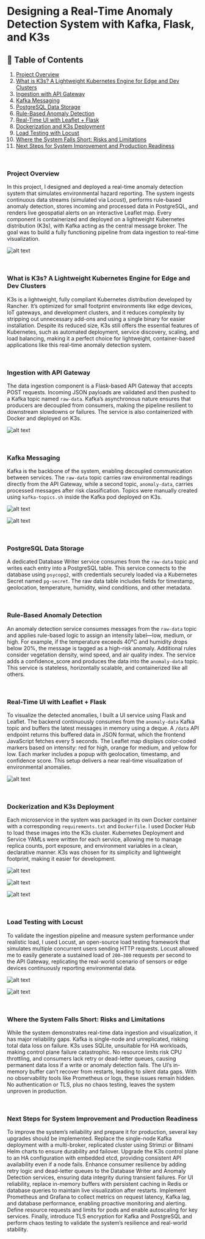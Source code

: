 # Designing a Real-Time Anomaly Detection System with Kafka, Flask, and K3s

## 📑 Table of Contents

1. [Project Overview](#project-overview)
2. [What is K3s? A Lightweight Kubernetes Engine for Edge and Dev Clusters](#what-is-k3s-a-lightweight-kubernetes-engine-for-edge-and-dev-clusters)
3. [Ingestion with API Gateway](#ingestion-with-api-gateway)
4. [Kafka Messaging](#kafka-messaging)
5. [PostgreSQL Data Storage](#postgresql-data-storage)
6. [Rule-Based Anomaly Detection](#rule-based-anomaly-detection)
7. [Real-Time UI with Leaflet + Flask](#real-time-ui-with-leaflet--flask)
8. [Dockerization and K3s Deployment](#dockerization-and-k3s-deployment)
9. [Load Testing with Locust](#load-testing-with-locust)
10. [Where the System Falls Short: Risks and Limitations](#where-the-system-falls-short-risks-and-limitations)
11. [Next Steps for System Improvement and Production Readiness](#next-steps-for-system-improvement-and-production-readiness)

<br>

### Project Overview

In this project, I designed and deployed a real-time anomaly detection system that simulates environmental hazard reporting. The system ingests continuous data streams (simulated via Locust), performs rule-based anomaly detection, stores incoming and processed data in PostgreSQL, and renders live geospatial alerts on an interactive Leaflet map. Every component is containerized and deployed on a lightweight Kubernetes distribution (K3s), with Kafka acting as the central message broker. The goal was to build a fully functioning pipeline from data ingestion to real-time visualization.

![alt text](https://github.com/siddhesh2263/wildfire-monitoring-system/blob/main/assets/uml-rough.png?raw=true)

<br>

### What is K3s? A Lightweight Kubernetes Engine for Edge and Dev Clusters

K3s is a lightweight, fully compliant Kubernetes distribution developed by Rancher. It’s optimized for small footprint environments like edge devices, IoT gateways, and development clusters, and it reduces complexity by stripping out unnecessary add-ons and using a single binary for easier installation. Despite its reduced size, K3s still offers the essential features of Kubernetes, such as automated deployment, service discovery, scaling, and load balancing, making it a perfect choice for lightweight, container-based applications like this real-time anomaly detection system.

<br>

### Ingestion with API Gateway

The data ingestion component is a Flask-based API Gateway that accepts POST requests. Incoming JSON payloads are validated and then pushed to a Kafka topic named `raw-data`. Kafka’s asynchronous nature ensures that producers are decoupled from consumers, making the pipeline resilient to downstream slowdowns or failures. The service is also containerized with Docker and deployed on K3s.

![alt text](https://github.com/siddhesh2263/wildfire-monitoring-system/blob/main/assets/deployments.png?raw=true)

<br>

### Kafka Messaging

Kafka is the backbone of the system, enabling decoupled communication between services. The `raw-data` topic carries raw environmental readings directly from the API Gateway, while a second topic, `anomaly-data`, carries processed messages after risk classification. Topics were manually created using `kafka-topics.sh` inside the Kafka pod deployed on K3s.

![alt text](https://github.com/siddhesh2263/wildfire-monitoring-system/blob/main/assets/kafdrop-messages.png?raw=true)

![alt text](https://github.com/siddhesh2263/wildfire-monitoring-system/blob/main/assets/kafdrop-raw-data.png?raw=true)

<br>

### PostgreSQL Data Storage

A dedicated Database Writer service consumes from the `raw-data` topic and writes each entry into a PostgreSQL table. This service connects to the database using `psycopg2`, with credentials securely loaded via a Kubernetes Secret named `pg-secret`. The raw data table includes fields for timestamp, geolocation, temperature, humidity, wind conditions, and other metadata.

<br>

### Rule-Based Anomaly Detection

An anomaly detection service consumes messages from the `raw-data` topic and applies rule-based logic to assign an intensity label—low, medium, or high. For example, if the temperature exceeds 40°C and humidity drops below 20%, the message is tagged as a high-risk anomaly. Additional rules consider vegetation density, wind speed, and air quality index. The service adds a confidence_score and produces the data into the `anomaly-data` topic. This service is stateless, horizontally scalable, and containerized like all others.

<br>

### Real-Time UI with Leaflet + Flask

To visualize the detected anomalies, I built a UI service using Flask and Leaflet. The backend continuously consumes from the `anomaly-data` Kafka topic and buffers the latest messages in memory using a deque. A `/data` API endpoint returns this buffered data in JSON format, which the frontend JavaScript fetches every 5 seconds. The Leaflet map displays color-coded markers based on intensity: red for high, orange for medium, and yellow for low. Each marker includes a popup with geolocation, timestamp, and confidence score. This setup delivers a near real-time visualization of environmental anomalies.

![alt text](https://github.com/siddhesh2263/wildfire-monitoring-system/blob/main/assets/map-main-marker.png?raw=true)

<br>

### Dockerization and K3s Deployment

Each microservice in the system was packaged in its own Docker container with a corresponding `requirements.txt` and `Dockerfile`. I used Docker Hub to load these images into the K3s cluster. Kubernetes Deployment and Service YAMLs were written for each service, allowing me to manage replica counts, port exposure, and environment variables in a clean, declarative manner. K3s was chosen for its simplicity and lightweight footprint, making it easier for development.

![alt text](https://github.com/siddhesh2263/wildfire-monitoring-system/blob/main/assets/nodes-all.png?raw=true)

![alt text](https://github.com/siddhesh2263/wildfire-monitoring-system/blob/main/assets/pods-lens.png?raw=true)

![alt text](https://github.com/siddhesh2263/wildfire-monitoring-system/blob/main/assets/kubectl-pods-wide.png?raw=true)

<br>

### Load Testing with Locust

To validate the ingestion pipeline and measure system performance under realistic load, I used Locust, an open-source load testing framework that simulates multiple concurrent users sending HTTP requests. Locust allowed me to easily generate a sustained load of `200–300` requests per second to the API Gateway, replicating the real-world scenario of sensors or edge devices continuously reporting environmental data.

![alt text](https://github.com/siddhesh2263/wildfire-monitoring-system/blob/main/assets/locust-96.png?raw=true)

![alt text](https://github.com/siddhesh2263/wildfire-monitoring-system/blob/main/assets/locust-chart.png?raw=true)

<br>

### Where the System Falls Short: Risks and Limitations

While the system demonstrates real-time data ingestion and visualization, it has major reliability gaps. Kafka is single-node and unreplicated, risking total data loss on failure. K3s uses SQLite, unsuitable for HA workloads, making control plane failure catastrophic. No resource limits risk CPU throttling, and consumers lack retry or dead-letter queues, causing permanent data loss if a write or anomaly detection fails. The UI’s in-memory buffer can’t recover from restarts, leading to silent data gaps. With no observability tools like Prometheus or logs, these issues remain hidden. No authentication or TLS, plus no chaos testing, leaves the system unproven in production.

<br>

### Next Steps for System Improvement and Production Readiness

To improve the system’s reliability and prepare it for production, several key upgrades should be implemented. Replace the single-node Kafka deployment with a multi-broker, replicated cluster using Strimzi or Bitnami Helm charts to ensure durability and failover. Upgrade the K3s control plane to an HA configuration with embedded etcd, providing consistent API availability even if a node fails. Enhance consumer resilience by adding retry logic and dead-letter queues to the Database Writer and Anomaly Detection services, ensuring data integrity during transient failures. For UI reliability, replace in-memory buffers with persistent caching in Redis or database queries to maintain live visualization after restarts. Implement Prometheus and Grafana to collect metrics on request latency, Kafka lag, and database performance, enabling proactive monitoring and alerting. Define resource requests and limits for pods and enable autoscaling for key services. Finally, introduce TLS encryption for Kafka and PostgreSQL and perform chaos testing to validate the system’s resilience and real-world stability.